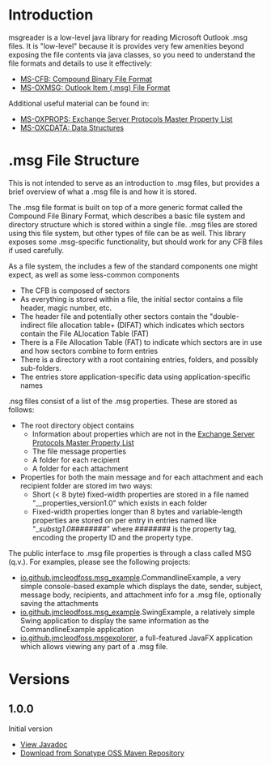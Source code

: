 # Introduction
msgreader is a low-level java library for reading Microsoft Outlook .msg files. It is "low-level" because it is provides very few amenities beyond exposing the file contents via java classes, so you need to understand the file formats and details to use it effectively:
*   [MS-CFB: Compound Binary File Format](https://docs.microsoft.com/en-us/openspecs/windows_protocols/ms-cfb/53989ce4-7b05-4f8d-829b-d08d6148375b)
*   [MS-OXMSG: Outlook Item (.msg) File Format](https://docs.microsoft.com/en-us/openspecs/exchange_server_protocols/ms-oxmsg/b046868c-9fbf-41ae-9ffb-8de2bd4eec82)

Additional useful material can be found in:
*   [MS-OXPROPS: Exchange Server Protocols Master Property List](https://docs.microsoft.com/en-us/openspecs/exchange_server_protocols/ms-oxprops/f6ab1613-aefe-447d-a49c-18217230b148)
*   [MS-OXCDATA: Data Structures](https://docs.microsoft.com/en-us/openspecs/exchange_server_protocols/ms-oxcdata/1afa0cd9-b1a0-4520-b623-bf15030af5d8)

# .msg File Structure
This is not intended to serve as an introduction to .msg files, but provides a brief overview of what a .msg file is and how it is stored.

The .msg file format is built on top of a more generic format called the Compound File Binary Format, which describes a basic file system and directory structure which is stored within a single file. .msg files are stored using this file system, but other types of file can be as well. This library exposes some .msg-specific functionality, but should work for any CFB files if used carefully.

As a file system, the includes a few of the standard components one might expect, as well as some less-common components
*   The CFB is composed of sectors
*   As everything is stored within a file, the initial sector contains a file header, magic number, etc.
*   The header file and potentially other sectors contain the "double-indirect file allocation table+ (DIFAT) which indicates which sectors contain the File ALlocation Table (FAT)
*   There is a File Allocation Table (FAT) to indicate which sectors are in use and how sectors combine to form entries
*   There is a directory with a root containing entries, folders, and possibly sub-folders.
*   The entries store application-specific data using application-specific names

.nsg files consist of a list of the .msg properties. These are stored as follows:
*   The root directory object contains
    *   Information about properties which are not in the [Exchange Server Protocols Master Property List](https://docs.microsoft.com/en-us/openspecs/exchange_server_protocols/ms-oxprops/f6ab1613-aefe-447d-a49c-18217230b148)
    *   The file message properties
    *   A folder for each recipient
    *   A folder for each attachment
*   Properties for both the main message and for each attachment and each recipient folder are stored im two ways:
    *   Short (\< 8 byte) fixed-width properties are stored in a file named "__properties_version1.0" which exists in each folder
    *   Fixed-width properties longer than 8 bytes and variable-length properties are stored on per entry in entries named like "__substg1.0_########" where ######## is the property tag, encoding the property ID and the property type.

The public interface to .msg file properties is through a class called MSG (q.v.). For examples, please see the following projects:
*   [io.github.jmcleodfoss.msg_example](https://github.com/Jmcleodfoss/msgreader/blob/master/msg_example/README.md).CommandlineExample, a very simple console-based example which displays the date, sender, subject, message body, recipients, and attachment info for a .msg file, optionally saving the attachments
*   [io.github.jmcleodfoss.msg_example](https://github.com/Jmcleodfoss/msgreader/blob/master/msg_example/README.md).SwingExample, a relatively simple Swing application to display the same information as the CommandlineExample application
*   [io.github.jmcleodfoss.msgexplorer](https://github.com/Jmcleodfoss/msgreader/blob/master/msgexplorer/README.md), a full-featured JavaFX application which allows viewing any part of a .msg file.

# Versions #
## 1.0.0 ##
Initial version
*   [View Javadoc](https://javadoc.io/doc/io.github.jmcleodfoss/msg/1.0.0/io.github.jmcleodfoss.msg/module-summary.html)
*   [Download from Sonatype OSS Maven Repository](https://repo1.maven.org/maven2/io/github/jmcleodfoss/msg/1.0.0/msg-1.0.0.jar)
